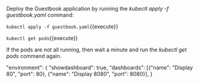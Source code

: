 Deploy the Guestbook application by running the *kubectl apply -f guestbook.yaml* command:

`kubectl apply -f guestbook.yaml`{{execute}}

`kubectl get pods`{{execute}}

If the pods are not all running, then wait a minute and run the *kubectl get pods* command again.

"environment": {
  "showdashboard": true,
  "dashboards": [{"name": "Display 80", "port": 80}, {"name": "Display 8080", "port": 8080}],
}
